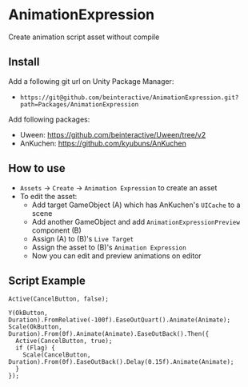 # AnimationExpression

Create animation script asset without compile

## Install

Add a following git url on Unity Package Manager:
 - `https://git@github.com/beinteractive/AnimationExpression.git?path=Packages/AnimationExpression`
 
Add following packages:
 - Uween: https://github.com/beinteractive/Uween/tree/v2
 - AnKuchen: https://github.com/kyubuns/AnKuchen

## How to use

 - `Assets` -> `Create` -> `Animation Expression` to create an asset
 - To edit the asset:
   - Add target GameObject (A) which has AnKuchen's `UICache` to a scene
   - Add another GameObject and add `AnimationExpressionPreview` component (B)
   - Assign (A) to (B)'s `Live Target`
   - Assign the asset to (B)'s `Animation Expression`
   - Now you can edit and preview animations on editor
 
## Script Example
 
```
Active(CancelButton, false);

Y(OkButton, Duration).FromRelative(-100f).EaseOutQuart().Animate(Animate);
Scale(OkButton, Duration).From(0f).Animate(Animate).EaseOutBack().Then({
  Active(CancelButton, true);
  if (Flag) {
    Scale(CancelButton, Duration).From(0f).EaseOutBack().Delay(0.15f).Animate(Animate);
  }
});
```
